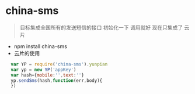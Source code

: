# china-sms
> 目标集成全国所有的发送短信的接口 初始化一下 调用就好 现在只集成了 云片
- npm install china-sms
- 云片的使用
```js
  var YP = require('china-sms').yunpian
  var yp = new YP('appKey')
  var hash={mobile:'',text:''}
  yp.sendSms(hash,function(err,body){
  })
```
